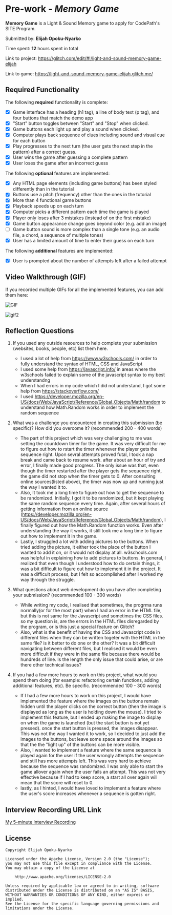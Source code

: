 # Pre-work - *Memory Game*

**Memory Game** is a Light & Sound Memory game to apply for CodePath's SITE Program. 

Submitted by: **Elijah Opoku-Nyarko**

Time spent: **12** hours spent in total

Link to project: https://glitch.com/edit/#!/light-and-sound-memory-game-elijah

Link to game: https://light-and-sound-memory-game-elijah.glitch.me/

## Required Functionality

The following **required** functionality is complete:

* [X] Game interface has a heading (h1 tag), a line of body text (p tag), and four buttons that match the demo app
* [X] "Start" button toggles between "Start" and "Stop" when clicked. 
* [X] Game buttons each light up and play a sound when clicked. 
* [X] Computer plays back sequence of clues including sound and visual cue for each button
* [X] Play progresses to the next turn (the user gets the next step in the pattern) after a correct guess. 
* [X] User wins the game after guessing a complete pattern
* [X] User loses the game after an incorrect guess

The following **optional** features are implemented:

* [X] Any HTML page elements (including game buttons) has been styled differently than in the tutorial
* [X] Buttons use a pitch (frequency) other than the ones in the tutorial
* [X] More than 4 functional game buttons
* [X] Playback speeds up on each turn
* [X] Computer picks a different pattern each time the game is played
* [X] Player only loses after 3 mistakes (instead of on the first mistake)
* [X] Game button appearance change goes beyond color (e.g. add an image)
* [ ] Game button sound is more complex than a single tone (e.g. an audio file, a chord, a sequence of multiple tones)
* [X] User has a limited amount of time to enter their guess on each turn

The following **additional** features are implemented:

- [X] User is prompted about the number of attempts left after a failed attempt 

## Video Walkthrough (GIF)

If you recorded multiple GIFs for all the implemented features, you can add them here:

![GIF](https://user-images.githubusercontent.com/78819149/161182199-8b05b8dd-9308-4065-a4e2-84845b967ca0.gif)

![gif2](https://user-images.githubusercontent.com/78819149/161183306-68eb4d01-104f-490f-a89d-0cdd65481b35.gif)



## Reflection Questions
1. If you used any outside resources to help complete your submission (websites, books, people, etc) list them here. 

    * I used a lot of help from https://www.w3schools.com/ in order to fully understand the syntax of HTML, CSS and JavaScript
    * I used some help from https://javascript.info/ in areas where the w3schools failed to explain some of the javascript syntax to my best understandng
    * When I had errors in my code which I did not understand, I got some help from https://stackoverflow.com/
    * I used https://developer.mozilla.org/en-US/docs/Web/JavaScript/Reference/Global_Objects/Math/random to understand how Math.Random works in order to         implement the random sequence

2. What was a challenge you encountered in creating this submission (be specific)? How did you overcome it? (recommended 200 - 400 words) 

   * The part of this project which was very challenging to me was setting the countdown timer for the game. It was very difficult for me to figure out how      to rstart the timer whenever the player gets the sequence right. Upon sevral attempts proved futal, I took a nap break and came back to resume work.        after about an hour of try and error, I finally made good progress. The only issue was that, even though the timer restarted after the player gets the      sequence right, the game did not stop when the timer gets to 0. After consulting online sources(listed above), the timer was now up and running just        the way I wanted it to.
   * Also, It took me a long time to figure out how to get the sequence to be randomized. Initially, I got it to be randomized, but it kept playing the          same random sequence every time. Again, after several hours of getting information from an online source (https://developer.mozilla.org/en-US/docs/Web/JavaScript/Reference/Global_Objects/Math/random), I finally figured out how the Math.Random function works. Even after understanding the way it works, it still took me a long time to figure out how to implement it in the game.
   * Lastly, I struggled a lot with adding pictures to the buttons. When tried adding the picture, it either took the place of the button I wanted to add it on, or it would not display at all. w3schools.com was helpful in explaining how to add pictures to buttons. In general, I realized that even though I understood how to do certain things, it was a bit difficult to figure out how to implement it in the project. It was a difficult process, but I felt so accomplished after I worked my way through the struggle.

3. What questions about web development do you have after completing your submission? (recommended 100 - 300 words) 
   
   * While writing my code, I realised that sometimes, the progrma runs normally(or for the most part) when I had an error in the HTML file, but this is not same for the Javascript and sometimes the CSS files. so my question is, are the errors in the HTML files disregarded by the program, or is this just a special feature on Glitch?
   * Also, what is the benefit of having the CSS and Javascript code in different files when they can be written togeter with the HTML in the same file? is it better to do one or the other? It was a bit difficult navigating between different files, but I realised it would be even more difficult if they were in the same file because there would be hundreds of line. Is the length the only issue that could arise, or are there other technical issues?

4. If you had a few more hours to work on this project, what would you spend them doing (for example: refactoring certain functions, adding additional features, etc). Be specific. (recommended 100 - 300 words) 
   
   * If I had a few more hours to work on this project, I would have implemented the feature where the images on the buttons remain hidden until the player clicks on the correct button (then the image is displayed as long as the user is holding down the mouse). I tried to implement this feature, but I ended up making the image to display on when the game is launched (but the start button is not yet pressed). once the start button is pressed, the images disappear. This was not the way I wanted it to work, so I decided to just add the images to the buttons, but leave some space around the images so that the the "light up" of the buttons can be more visible.
   * Also, I wanted to implement a feature where the same sequence is played again for the user if the user wrongly attempts the sequence and still has more attempts left. This was very hard to achieve because the sequence was randomized. I was only able to start the game allover again when the user fails an attempt. This was not very effective because if I had to keep score, a start all over again will mean that the score will reset to 0.
   * lastly, as I hinted, I would have loved to implement a feature where the user's score increases whenever a sequence is gotten right.



## Interview Recording URL Link

[My 5-minute Interview Recording](your-link-here)


## License

    Copyright Elijah Opoku-Nyarko

    Licensed under the Apache License, Version 2.0 (the "License");
    you may not use this file except in compliance with the License.
    You may obtain a copy of the License at

        http://www.apache.org/licenses/LICENSE-2.0

    Unless required by applicable law or agreed to in writing, software
    distributed under the License is distributed on an "AS IS" BASIS,
    WITHOUT WARRANTIES OR CONDITIONS OF ANY KIND, either express or implied.
    See the License for the specific language governing permissions and
    limitations under the License.
